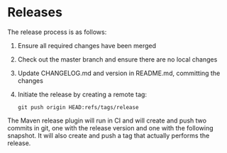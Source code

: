 Releases
========

The release process is as follows:

1. Ensure all required changes have been merged

1. Check out the master branch and ensure there are no local changes

1. Update CHANGELOG.md and version in README.md, committing the changes

1. Initiate the release by creating a remote tag:

    ```git push origin HEAD:refs/tags/release```

The Maven release plugin will run in CI and will create and push two commits in git,
one with the release version and one with the following snapshot.
It will also create and push a tag that actually performs the release.
